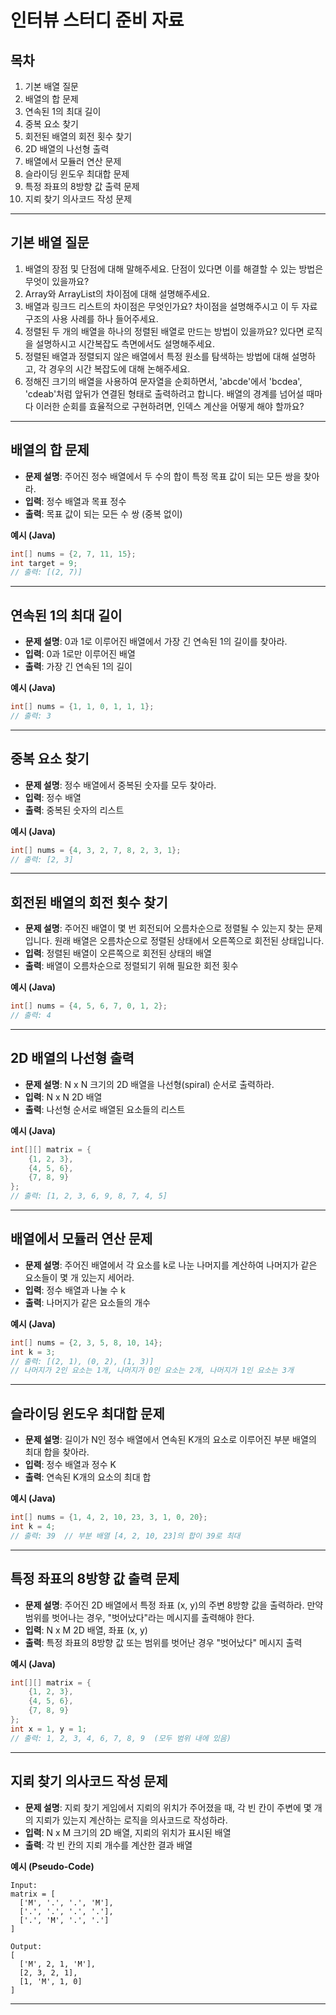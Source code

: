 
# 인터뷰 스터디 준비 자료

## 목차
1. 기본 배열 질문
2. 배열의 합 문제
3. 연속된 1의 최대 길이
4. 중복 요소 찾기
5. 회전된 배열의 회전 횟수 찾기
6. 2D 배열의 나선형 출력
7. 배열에서 모듈러 연산 문제
8. 슬라이딩 윈도우 최대합 문제
9. 특정 좌표의 8방향 값 출력 문제
10. 지뢰 찾기 의사코드 작성 문제

---

## 기본 배열 질문

1. 배열의 장점 및 단점에 대해 말해주세요. 단점이 있다면 이를 해결할 수 있는 방법은 무엇이 있을까요?
2. Array와 ArrayList의 차이점에 대해 설명해주세요.
3. 배열과 링크드 리스트의 차이점은 무엇인가요? 차이점을 설명해주시고 이 두 자료구조의 사용 사례를 하나 들어주세요.
4. 정렬된 두 개의 배열을 하나의 정렬된 배열로 만드는 방법이 있을까요? 있다면 로직을 설명하시고 시간복잡도 측면에서도 설명해주세요.
5. 정렬된 배열과 정렬되지 않은 배열에서 특정 원소를 탐색하는 방법에 대해 설명하고, 각 경우의 시간 복잡도에 대해 논해주세요.
6. 정해진 크기의 배열을 사용하여 문자열을 순회하면서, 'abcde'에서 'bcdea', 'cdeab'처럼 앞뒤가 연결된 형태로 출력하려고 합니다. 배열의 경계를 넘어설 때마다 이러한 순회를 효율적으로 구현하려면, 인덱스 계산을 어떻게 해야 할까요?

---

## 배열의 합 문제

- **문제 설명**: 주어진 정수 배열에서 두 수의 합이 특정 목표 값이 되는 모든 쌍을 찾아라.
- **입력**: 정수 배열과 목표 정수
- **출력**: 목표 값이 되는 모든 수 쌍 (중복 없이)

**예시 (Java)**

```java
int[] nums = {2, 7, 11, 15};
int target = 9;
// 출력: [(2, 7)]
```

---

## 연속된 1의 최대 길이

- **문제 설명**: 0과 1로 이루어진 배열에서 가장 긴 연속된 1의 길이를 찾아라.
- **입력**: 0과 1로만 이루어진 배열
- **출력**: 가장 긴 연속된 1의 길이

**예시 (Java)**

```java
int[] nums = {1, 1, 0, 1, 1, 1};
// 출력: 3
```

---

## 중복 요소 찾기

- **문제 설명**: 정수 배열에서 중복된 숫자를 모두 찾아라.
- **입력**: 정수 배열
- **출력**: 중복된 숫자의 리스트

**예시 (Java)**

```java
int[] nums = {4, 3, 2, 7, 8, 2, 3, 1};
// 출력: [2, 3]
```

---

## 회전된 배열의 회전 횟수 찾기

- **문제 설명**: 주어진 배열이 몇 번 회전되어 오름차순으로 정렬될 수 있는지 찾는 문제입니다. 원래 배열은 오름차순으로 정렬된 상태에서 오른쪽으로 회전된 상태입니다.
- **입력**: 정렬된 배열이 오른쪽으로 회전된 상태의 배열
- **출력**: 배열이 오름차순으로 정렬되기 위해 필요한 회전 횟수

**예시 (Java)**

```java
int[] nums = {4, 5, 6, 7, 0, 1, 2};
// 출력: 4
```

---

## 2D 배열의 나선형 출력

- **문제 설명**: N x N 크기의 2D 배열을 나선형(spiral) 순서로 출력하라.
- **입력**: N x N 2D 배열
- **출력**: 나선형 순서로 배열된 요소들의 리스트

**예시 (Java)**

```java
int[][] matrix = {
    {1, 2, 3},
    {4, 5, 6},
    {7, 8, 9}
};
// 출력: [1, 2, 3, 6, 9, 8, 7, 4, 5]
```

---

## 배열에서 모듈러 연산 문제

- **문제 설명**: 주어진 배열에서 각 요소를 k로 나눈 나머지를 계산하여 나머지가 같은 요소들이 몇 개 있는지 세어라.
- **입력**: 정수 배열과 나눌 수 k
- **출력**: 나머지가 같은 요소들의 개수

**예시 (Java)**

```java
int[] nums = {2, 3, 5, 8, 10, 14};
int k = 3;
// 출력: [(2, 1), (0, 2), (1, 3)]  
// 나머지가 2인 요소는 1개, 나머지가 0인 요소는 2개, 나머지가 1인 요소는 3개
```

---

## 슬라이딩 윈도우 최대합 문제

- **문제 설명**: 길이가 N인 정수 배열에서 연속된 K개의 요소로 이루어진 부분 배열의 최대 합을 찾아라.
- **입력**: 정수 배열과 정수 K
- **출력**: 연속된 K개의 요소의 최대 합

**예시 (Java)**

```java
int[] nums = {1, 4, 2, 10, 23, 3, 1, 0, 20};
int k = 4;
// 출력: 39  // 부분 배열 [4, 2, 10, 23]의 합이 39로 최대
```

---

## 특정 좌표의 8방향 값 출력 문제

- **문제 설명**: 주어진 2D 배열에서 특정 좌표 (x, y)의 주변 8방향 값을 출력하라. 만약 범위를 벗어나는 경우, "벗어났다"라는 메시지를 출력해야 한다.
- **입력**: N x M 2D 배열, 좌표 (x, y)
- **출력**: 특정 좌표의 8방향 값 또는 범위를 벗어난 경우 "벗어났다" 메시지 출력

**예시 (Java)**

```java
int[][] matrix = {
    {1, 2, 3},
    {4, 5, 6},
    {7, 8, 9}
};
int x = 1, y = 1;
// 출력: 1, 2, 3, 4, 6, 7, 8, 9  (모두 범위 내에 있음)
```

---

## 지뢰 찾기 의사코드 작성 문제

- **문제 설명**: 지뢰 찾기 게임에서 지뢰의 위치가 주어졌을 때, 각 빈 칸이 주변에 몇 개의 지뢰가 있는지 계산하는 로직을 의사코드로 작성하라.
- **입력**: N x M 크기의 2D 배열, 지뢰의 위치가 표시된 배열
- **출력**: 각 빈 칸의 지뢰 개수를 계산한 결과 배열

**예시 (Pseudo-Code)**

```
Input: 
matrix = [
  ['M', '.', '.', 'M'],
  ['.', '.', '.', '.'],
  ['.', 'M', '.', '.']
]

Output:
[
  ['M', 2, 1, 'M'],
  [2, 3, 2, 1],
  [1, 'M', 1, 0]
]
```

---


